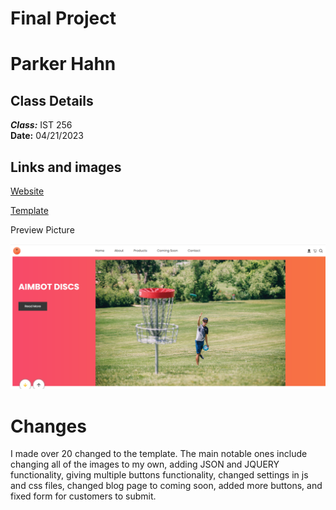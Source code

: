 # Final Project

# Parker Hahn

## Class Details
***Class:*** IST 256  
**Date:** 04/21/2023

## Links and images

[Website]()

[Template](https://www.free-css.com/free-css-templates/page286/deni)

Preview Picture

![image](https://github.com/Parker782001/FinalProject/blob/main/FPreview.png)

# Changes

I made over 20 changed to the template. The main notable ones include changing all of the images to my own, adding JSON and JQUERY functionality, giving multiple buttons functionality, changed settings in js and css files, changed blog page to coming soon, added more buttons, and fixed form for customers to submit.
